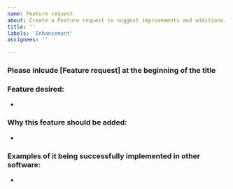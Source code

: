 ```yaml
---
name: Feature request
about: Create a Feature request to suggest improvements and additions.
title: ''
labels: 'Enhancement'
assignees: ''

---
```


### Please inlcude [Feature request] at the beginning of the title

### Feature desired:
- 

### Why this feature should be added:
- 

### Examples of it being successfully implemented in other software:
- 

